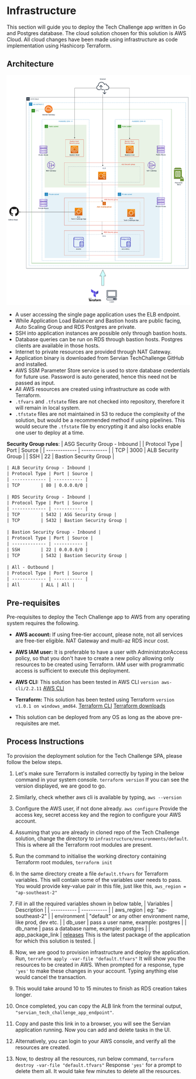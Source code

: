 # Infrastructure

This section will guide you to deploy the Tech Challenge app written in Go and Postgres database. The cloud solution chosen for this solution is AWS Cloud. All cloud changes have been made using infrastructure as code implementation using Hashicorp Terraform.

## Architecture

![architecture](ServianTCArchitecture.png)

* A user accessing the single page application uses the ELB endpoint.
* While Application Load Balancer and Bastion hosts are public facing, Auto Scaling Group and RDS Postgres are private.
* SSH into application instances are possible only through bastion hosts.
* Database queries can be run on RDS through bastion hosts. Postgres clients are available in those hosts.
* Internet to private resources are provided through NAT Gateway.
* Application binary is downloaded from Servian TechChallenge GitHub and installed.
* AWS SSM Parameter Store service is used to store database credentials for future use. Password is auto generated, hence this need not be passed as input.
* All AWS resources are created using infrastructure as code with Terraform.
*  `.tfvars` and `.tfstate` files are not checked into repository, therefore it will remain in local system.
*  `.tfstate` files are not maintained in S3 to reduce the complexity of the solution, but would be a recommended method if using pipelines. This would secure the `.tfstate` file by encrypting it and also locks enable one user to deploy at a time.

**Security Group rules**:
    | ASG Security Group - Inbound |
    | Protocol Type | Port | Source | 
    | ------------- | ----------- |
    | TCP        | 3000 | ALB Security Group |
    | SSH | 22 | Bastion Security Group |

    | ALB Security Group - Inbound |
    | Protocol Type | Port | Source | 
    | ------------- | ----------- |
    | TCP        | 80 | 0.0.0.0/0 |

    | RDS Security Group - Inbound |
    | Protocol Type | Port | Source | 
    | ------------- | ----------- |
    | TCP        | 5432 | ASG Security Group |
    | TCP        | 5432 | Bastion Security Group |

    | Bastion Security Group - Inbound |
    | Protocol Type | Port | Source | 
    | ------------- | ----------- |
    | SSH        | 22 | 0.0.0.0/0 |
    | TCP        | 5432 | Bastion Security Group |

    | All - Outbound |
    | Protocol Type | Port | Source | 
    | ------------- | ----------- |
    | All        | ALL | All |

## Pre-requisites

Pre-requisites to deploy the Tech Challenge app to AWS from any operating system requires the following.

* **AWS account:**
  If using free-tier account, please note, not all services are free-tier eligible. NAT Gateway and multi-az RDS incur cost.
* **AWS IAM user:**
  It is preferable to have a user with AdministratorAccess policy, so that you don't have to create a new policy allowing only resources to be created using Terraform.
   IAM user with programmatic access is sufficient to execute this deployment.
* **AWS CLI:**
  This solution has been tested in AWS CLI `version aws-cli/2.2.11`
   [AWS CLI](https://docs.aws.amazon.com/cli/latest/userguide/cli-chap-install.html)

* **Terraform:**
  This solution has been tested using Terraform `version v1.0.1 on windows_amd64`.
   [Terraform CLI](https://learn.hashicorp.com/tutorials/terraform/install-cli)
   [Terraform downloads](https://www.terraform.io/downloads.html)

* This solution can be deployed from any OS as long as the above pre-requisites are met.

## Process Instructions

To provision the deployment solution for the Tech Challenge SPA, please follow the below steps.

1. Let's make sure Terraform is installed correctly by typing in the below command in your system console.
   `terraform version`
   If you can see the version displayed, we are good to go.
2. Similarly, check whether aws cli is available by typing,
   `aws --version`
3. Configure the AWS user, if not done already.
   `aws configure`
   Provide the access key, secret access key and the region to configure your AWS account.
4.  Assuming that you are already in cloned repo of the Tech Challenge solution, change the directory to `infrastructure/environments/default`. This is where all the Terraform root modules are present.
5.  Run the command to initialise the working directory containing Terraform root modules,
    `terraform init`

6. In the same directory create a file `default.tfvars` for Terraform variables. This will contain some of the variables user needs to pass.
   You would provide key-value pair in this file, just like this,
   `aws_region = "ap-southeast-2"`
7. Fill in all the required variables shown in below table,
   | Variables    | Description |
   | ----------- | ----------- |
   | aws_region        | eg: "ap-southeast-2" |
   | environment    | "default" or any other environment name, like prod, dev etc. |
   | db_user | pass a user name, example: postgres |
   | db_name     | pass a database name, example: postgres |
   | app_package_link | [releases](https://github.com/servian/TechChallengeApp/releases/download/v.0.8.0/TechChallengeApp_v.0.8.0_linux64.zip) This is the latest package of the application for which this solution is tested.  |
8. Now, we are good to provision infrastructure and deploy the application. Run,
   `terraform apply -var-file "default.tfvars"`
    It will show you the resources to be created in AWS. When prompted for a response, type `'yes'` to make these changes in your account. Typing anything else would cancel the transaction.
9.  This would take around 10 to 15 minutes to finish as RDS creation takes longer.
10. Once completed, you can copy the ALB link from the terminal output, `"servian_tech_challenge_app_endpoint"`.
11. Copy and paste this link in to a browser, you will see the Servian application running. Now you can add and delete tasks in the UI.
12. Alternatively, you can login to your AWS console, and verify all the resources are created.
13. Now, to destroy all the resources, run below command,
    `terraform destroy -var-file "default.tfvars"`
    Response `'yes'` for a prompt to delete them all.
    It would take few minutes to delete all the resources. 
